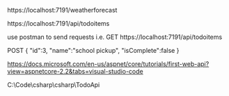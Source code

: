https://localhost:7191/weatherforecast

https://localhost:7191/api/todoitems

use postman to send requests
i.e.
GET
https://localhost:7191/api/todoitems


POST
  {
    "id":3,
    "name":"school pickup",
    "isComplete":false
  }


https://docs.microsoft.com/en-us/aspnet/core/tutorials/first-web-api?view=aspnetcore-2.2&tabs=visual-studio-code


C:\Code\csharp\csharp\TodoApi